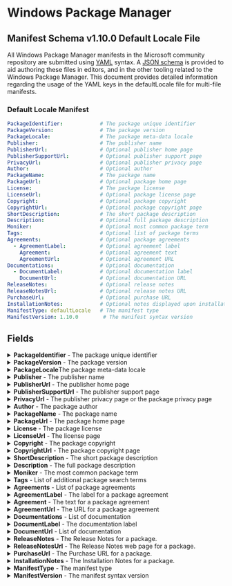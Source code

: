[JSON schema]:                                      https://github.com/microsoft/winget-cli/blob/master/schemas/JSON/manifests/v1.10.0/manifest.defaultLocale.1.10.0.json
[YAML]:                                             https://yaml.org/spec/
[semantic version]:                                 https://semver.org
[Available languages for Windows]:                  https://docs.microsoft.com/windows-hardware/manufacture/desktop/available-language-packs-for-windows
[locales]:                                          https://docs.microsoft.com/windows-hardware/manufacture/desktop/default-input-locales-for-windows-language-packs
[install]:                                          https://docs.microsoft.com/windows/package-manager/winget/install
[list]:                                             https://docs.microsoft.com/windows/package-manager/winget/list
[upgrade]:                                          https://docs.microsoft.com/windows/package-manager/winget/upgrade
[uninstall-registry]:                               https://learn.microsoft.com/en-us/windows/win32/msi/uninstall-registry-key

# Windows Package Manager
## Manifest Schema v1.10.0 Default Locale File

All Windows Package Manager manifests in the Microsoft community repository are submitted using [YAML] syntax. A [JSON schema] is provided to aid authoring these files in editors, and in the other tooling related to the Windows Package Manager. This document provides detailed information regarding the usage of the YAML keys in the defaultLocale file for multi-file manifests.

### Default Locale Manifest

```YAML
PackageIdentifier:            # The package unique identifier
PackageVersion:               # The package version
PackageLocale:                # The package meta-data locale
Publisher:                    # The publisher name
PublisherUrl:                 # Optional publisher home page
PublisherSupportUrl:          # Optional publisher support page
PrivacyUrl:                   # Optional publisher privacy page
Author:                       # Optional author
PackageName:                  # The package name
PackageUrl:                   # Optional package home page
License:                      # The package license
LicenseUrl:                   # Optional package license page
Copyright:                    # Optional package copyright
CopyrightUrl:                 # Optional package copyright page
ShortDescription:             # The short package description
Description:                  # Optional full package description
Moniker:                      # Optional most common package term
Tags:                         # Optional list of package terms
Agreements:                   # Optional package agreements
  - AgreementLabel:           # Optional agreement label
    Agreement:                # Optional agreement text
    AgreementUrl:             # Optional agreement URL
Documentations:               # Optional documentation
  - DocumentLabel:            # Optional documentation label
    DocumentUrl:              # Optional documentation URL
ReleaseNotes:                 # Optional release notes
ReleaseNotesUrl:              # Optional release notes URL
PurchaseUrl:                  # Optional purchase URL
InstallationNotes:            # Optional notes displayed upon installation
ManifestType: defaultLocale   # The manifest type
ManifestVersion: 1.10.0        # The manifest syntax version
```

## Fields

<details>
 <summary><b>PackageIdentifier</b> - The package unique identifier</summary>

 **Required Field**

 This key is the unique identifier for a given package. This value is generally in the form of `Publisher.Package`. It is case sensitive, and this value must match the folder structure under the partition directory in GitHub.
</details>

<details>
 <summary><b>PackageVersion</b> - The package version</summary>

 **Required Field**

 This key represents the version of the package. It is related to the specific release this manifests targets. In some cases you will see a perfectly formed [semantic version] number, and in other cases you might see something different. These may be date driven, or they might have other characters with some package specific meaning for example.

 The Windows Package Manager client uses this version to determine whether or not an upgrade for a package is available. In some cases, packages may be released with a marketing driven version, and that causes trouble with the `winget upgrade` command.

 The current best practice for the Windows Package Manager 1.10 client is to use the value reported in Windows Apps & Features when this version of the package is installed. In some cases, packages do not report a version resulting in an upgrade loop or other unwanted behavior.
</details>

<details>
  <summary><b>PackageLocale</b>The package meta-data locale</summary>

  **Required Field**

  This key represents the locale for package meta-data. The format is BCP-47. This value identifies the language for meta-data to be displayed to a user when no locale file matching their preferences is available. The Microsoft community package repository validation pipelines also use this value to determine appropriate validation rules for this file.

  **References:**

* [Available languages for Windows]
* [Default Input Profiles (Input Locales) in Windows][locales]

  NOTE:	This field is the key to determining which fields are required for the Microsoft community repository. The default locale specified in the version file must match with this value.
 </details>


<details>
  <summary><b>Publisher</b> - The publisher name</summary>

  **Required Field**

  This key represents the name of the publisher for a given package. This field is intended to allow the full publisher's or ISV's name to be displayed as they wish.

  NOTE: With the 1.10 release of the Windows Package Manager, this name affects how packages from a source are mapped to Apps installed in Windows 10 and Windows 11 via Add / Remove Programs (ARP) and Windows Apps & Features respectively. The best practice is to ensure this matches the entry for the package when it has been installed. This should be the value of the `Publisher` subkey for the package in the [Windows registry][uninstall-registry]. The impact is associated with `winget upgrade` and `winget list`.
 </details>

<details>
  <summary><b>PublisherUrl</b> - The publisher home page</summary>

  **Optional Field**

  This key represents the web site for the publisher or ISV.
 </details>

<details>
  <summary><b>PublisherSupportUrl</b> - The publisher support page</summary>

  **Optional Field**

  This key represents the customer support web site or specific web page provided by the publisher or ISV.
 </details>

<details>
  <summary><b>PrivacyUrl</b> - The publisher privacy page or the package privacy page</summary>

  **Optional Field**

  This key represents the privacy web site or specific web page provided the publisher or ISV. If there is a privacy web site or specific web page for the package it is preferred over a generic privacy page for the publisher.
 </details>

<details>
  <summary><b>Author</b> - The package author</summary>

  **Optional Field**

  This key represents the author of a package. In some cases, the author is an individual who develops and or maintains the package. In other cases this may be a URL pointing to the contributors web page for a package.
 </details>

<details>
  <summary><b>PackageName</b> - The package name</summary>

  **Required Field**

  This key represents the name of the package. This field is intended to allow the full package name to be displayed as the publisher or ISV wishes.

  NOTE:	With the 1.10 release of the Windows Package Manager, this name affects how packages from a source are mapped to Apps installed in Windows 10 via Add / Remove Programs (ARP). The best practice is to ensure this matches the ARP entry for the package name when it has been installed. This should be the value of the `DisplayName` subkey for the package in the [Windows registry][uninstall-registry]. The impact is associated with `winget upgrade` and `winget list`.
 </details>

<details>
  <summary><b>PackageUrl</b> - The package home page</summary>

  **Optional Field**

  This key represents the web site for the package.
 </details>

<details>
  <summary><b>License</b> - The package license</summary>

  **Required Field**

  This key represents the license governing the use and or distribution for the product. This could be an open source license, or a commercial license. Please note that a copyright is not considered a license. If there is no available information on a product's license, "Proprietary" should be the value in this field.
 </details>

<details>
  <summary><b>LicenseUrl</b> - The license page</summary>

  **Optional Field**

  This key represents the license web site or specific web page provided the publisher or ISV. If there is a license web site or specific web page for the package it is preferred over a generic license page for the publisher.

  If this is a link to the license file for an open source project, it should be specific to the version for the package. Some open source projects change their license over time.
 </details>

<details>
  <summary><b>Copyright</b> - The package copyright</summary>

  **Optional Field**

  This key represents the copyright for the package.
 </details>

<details>
  <summary><b>CopyrightUrl</b> - The package copyright page</summary>

  **Optional Field**

  This key represents the copyright web site or specific web page provided the publisher or ISV. If there is a copyright web site or specific web page for the package it is preferred over a generic copyright page for the publisher.

  If this is a link to the copyright file for an open source project, it should be specific to the version for the package. Some open source projects change their copyright over time.
 </details>

<details>
  <summary><b>ShortDescription</b> - The short package description</summary>

  **Required Field**

  This key represents the description for a package. It is intended for use in `winget show` to help a user understand what the package is.

  NOTE:	This should be something descriptive about what the package does, and it should not simply state something like "&lt;package name&gt; installer" or "&lt;package name&gt; setup".
</details>

<details>
  <summary><b>Description</b> - The full package description</summary>

  **Optional Field**

  This key represents the full or long description for a package. It is *not* currently used in the Windows Package Manager.

  NOTE: This was included for integration with the Microsoft Store source to provide the ability to display the full package description.
</details>

<details>
  <summary><b>Moniker</b> - The most common package term</summary>

  **Optional Field**

  This key represents the most common term users would search for when installing or upgrading a package. If only one package uses this moniker, then the [install], [list] and [upgrade] command may match with this package.

  NOTE: Moniker is the third property evaluated when searching for a matching package.
</details>

<details>
  <summary><b>Tags</b> - List of additional package search terms</summary>

  **Optional Field**

  This key represents other common term users would search for when looking for packages. Tags should be pertinent to what a user might search for when looking for a specific package.

  NOTE:	The best practice is to present these terms in all lower case with hyphens rather than spaces.
</details>


<details>
  <summary><b>Agreements</b> - List of package agreements</summary>

   **Optional Field**

   This key holds any agreements a user must accept prior to download and subsequent install or upgrade.

   **Windows Package Manager Community Repository**

   Agreements are only allowed in the community repository when the manifest is maintained by a verified developer.
</details>

<details>
  <summary><b>AgreementLabel</b> - The label for a package agreement</summary>

  **Optional Field**

  This key represents the label for a package agreement.
</details>

<details>
  <summary><b>Agreement</b> - The text for a package agreement</summary>

  **Restricted Field**

  This key represents the text or body of a package agreement.
</details>

<details>
  <summary><b>AgreementUrl</b> - The URL for a package agreement</summary>

  **Optional Field**

  This key represents the URL for a package agreement.
</details>

<details>
  <summary><b>Documentations</b> - List of documentation</summary>

  **Optional Field**

  This key holds any documentation for providing software guides such as manuals and troubleshooting URLs.
</details>

<details>
  <summary><b>DocumentLabel</b> - The documentation label</summary>

  **Optional Field**

  This key represents the label for a documentation.
</details>

<details>
  <summary><b>DocumentUrl</b> - List of documentation</summary>

  **Optional Field**

  This key represents the URL for a documentation.
</details>

<details>
  <summary><b>ReleaseNotes</b> - The Release Notes for a package.</summary>

  **Optional Field**

  This key represents release notes for a package.
</details>

<details>
  <summary><b>ReleaseNotesUrl</b> - The Release Notes web page for a package.</summary>

  **Optional Field**

  This key represents release notes web page for a package.
</details>

<details>
  <summary><b>PurchaseUrl</b> - The Purchase URL for a package.</summary>

  **Optional Field**

  This key represents the purchase url for acquiring entitlement for a package.
</details>

<details>
  <summary><b>InstallationNotes</b> - The Installation Notes for a package.</summary>

  **Optional Field**

  This key represents the notes displayed to the user upon completion of a package installation.
</details>

<details>
 <summary><b>ManifestType</b> - The manifest type</summary>

 **Required Field**

 This key must have the value "defaultLocale". The Microsoft community package repository validation pipelines also use this value to determine appropriate validation rules when evaluating this file.
</details>

<details>
 <summary><b>ManifestVersion</b> - The manifest syntax version</summary>

 **Required Field**

 This key must have the value "1.10.0". The Microsoft community package repository validation pipelines also use this value to determine appropriate validation rules when evaluating this file.
</details>
